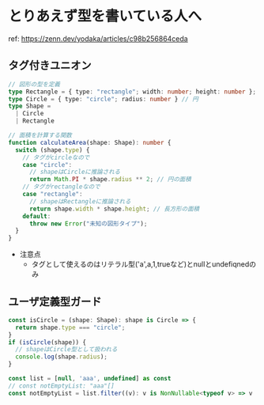 # とりあえず型を書いている人へ

ref: <https://zenn.dev/yodaka/articles/c98b256864ceda>

## タグ付きユニオン

```ts
// 図形の型を定義
type Rectangle = { type: "rectangle"; width: number; height: number }; // 長方形
type Circle = { type: "circle"; radius: number } // 円
type Shape =
  | Circle
  | Rectangle

// 面積を計算する関数
function calculateArea(shape: Shape): number {
  switch (shape.type) {
    // タグがcircleなので
    case "circle":
      // shapeはCircleに推論される
      return Math.PI * shape.radius ** 2; // 円の面積
    // タグがrectangleなので
    case "rectangle":
      // shapeはRectangleに推論される
      return shape.width * shape.height; // 長方形の面積
    default:
      throw new Error("未知の図形タイプ");
  }
}
```

- 注意点
  - タグとして使えるのはリテラル型('a',a,1,trueなど)とnullとundefiqnedのみ

## ユーザ定義型ガード

```ts
const isCircle = (shape: Shape): shape is Circle => {
  return shape.type === "circle";
}
if (isCircle(shape)) {
  // shapeはCircle型として扱われる
  console.log(shape.radius);
}
```

```ts
const list = [null, 'aaa', undefined] as const
// const notEmptyList: "aaa"[]
const notEmptyList = list.filter((v): v is NonNullable<typeof v> => v != null)
```
